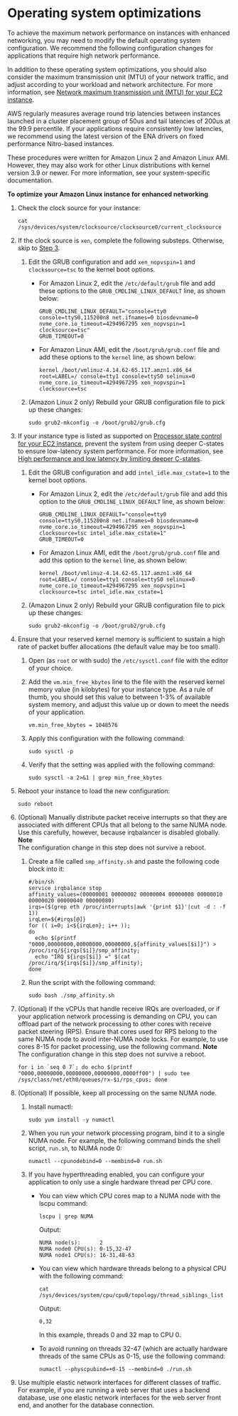 # Operating system optimizations<a name="enhanced-networking-os"></a>

To achieve the maximum network performance on instances with enhanced networking, you may need to modify the default operating system configuration\. We recommend the following configuration changes for applications that require high network performance\.

In addition to these operating system optimizations, you should also consider the maximum transmission unit \(MTU\) of your network traffic, and adjust according to your workload and network architecture\. For more information, see [Network maximum transmission unit \(MTU\) for your EC2 instance](network_mtu.md)\.

AWS regularly measures average round trip latencies between instances launched in a cluster placement group of 50us and tail latencies of 200us at the 99\.9 percentile\. If your applications require consistently low latencies, we recommend using the latest version of the ENA drivers on fixed performance Nitro\-based instances\.

These procedures were written for Amazon Linux 2 and Amazon Linux AMI\. However, they may also work for other Linux distributions with kernel version 3\.9 or newer\. For more information, see your system\-specific documentation\.

**To optimize your Amazon Linux instance for enhanced networking**

1. Check the clock source for your instance:

   ```
   cat /sys/devices/system/clocksource/clocksource0/current_clocksource
   ```

1. If the clock source is `xen`, complete the following substeps\. Otherwise, skip to [Step 3](#post-xen-step)\.

   1. Edit the GRUB configuration and add `xen_nopvspin=1` and `clocksource=tsc` to the kernel boot options\.
      + For Amazon Linux 2, edit the `/etc/default/grub` file and add these options to the `GRUB_CMDLINE_LINUX_DEFAULT` line, as shown below:

        ```
        GRUB_CMDLINE_LINUX_DEFAULT="console=tty0 console=ttyS0,115200n8 net.ifnames=0 biosdevname=0 nvme_core.io_timeout=4294967295 xen_nopvspin=1 clocksource=tsc"
        GRUB_TIMEOUT=0
        ```
      + For Amazon Linux AMI, edit the `/boot/grub/grub.conf` file and add these options to the `kernel` line, as shown below:

        ```
        kernel /boot/vmlinuz-4.14.62-65.117.amzn1.x86_64 root=LABEL=/ console=tty1 console=ttyS0 selinux=0 nvme_core.io_timeout=4294967295 xen_nopvspin=1 clocksource=tsc
        ```

   1. \(Amazon Linux 2 only\) Rebuild your GRUB configuration file to pick up these changes:

      ```
      sudo grub2-mkconfig -o /boot/grub2/grub.cfg
      ```

1. <a name="post-xen-step"></a>If your instance type is listed as supported on [Processor state control for your EC2 instance](processor_state_control.md), prevent the system from using deeper C\-states to ensure low\-latency system performance\. For more information, see [High performance and low latency by limiting deeper C\-states](processor_state_control.md#c-states)\.

   1. Edit the GRUB configuration and add `intel_idle.max_cstate=1` to the kernel boot options\.
      + For Amazon Linux 2, edit the `/etc/default/grub` file and add this option to the `GRUB_CMDLINE_LINUX_DEFAULT` line, as shown below:

        ```
        GRUB_CMDLINE_LINUX_DEFAULT="console=tty0 console=ttyS0,115200n8 net.ifnames=0 biosdevname=0 nvme_core.io_timeout=4294967295 xen_nopvspin=1 clocksource=tsc intel_idle.max_cstate=1"
        GRUB_TIMEOUT=0
        ```
      + For Amazon Linux AMI, edit the `/boot/grub/grub.conf` file and add this option to the `kernel` line, as shown below:

        ```
        kernel /boot/vmlinuz-4.14.62-65.117.amzn1.x86_64 root=LABEL=/ console=tty1 console=ttyS0 selinux=0 nvme_core.io_timeout=4294967295 xen_nopvspin=1 clocksource=tsc intel_idle.max_cstate=1
        ```

   1. \(Amazon Linux 2 only\) Rebuild your GRUB configuration file to pick up these changes:

      ```
      sudo grub2-mkconfig -o /boot/grub2/grub.cfg
      ```

1. Ensure that your reserved kernel memory is sufficient to sustain a high rate of packet buffer allocations \(the default value may be too small\)\.

   1. Open \(as `root` or with sudo\) the `/etc/sysctl.conf` file with the editor of your choice\.

   1. Add the `vm.min_free_kbytes` line to the file with the reserved kernel memory value \(in kilobytes\) for your instance type\. As a rule of thumb, you should set this value to between 1\-3% of available system memory, and adjust this value up or down to meet the needs of your application\.

      ```
      vm.min_free_kbytes = 1048576
      ```

   1. Apply this configuration with the following command:

      ```
      sudo sysctl -p
      ```

   1. Verify that the setting was applied with the following command:

      ```
      sudo sysctl -a 2>&1 | grep min_free_kbytes
      ```

1. Reboot your instance to load the new configuration:

   ```
   sudo reboot
   ```

1. \(Optional\) Manually distribute packet receive interrupts so that they are associated with different CPUs that all belong to the same NUMA node\. Use this carefully, however, because irqbalancer is disabled globally\.
**Note**  
The configuration change in this step does not survive a reboot\.

   1. Create a file called `smp_affinity.sh` and paste the following code block into it:

      ```
      #/bin/sh
      service irqbalance stop
      affinity_values=(00000001 00000002 00000004 00000008 00000010 00000020 00000040 00000080)
      irqs=($(grep eth /proc/interrupts|awk '{print $1}'|cut -d : -f 1))
      irqLen=${#irqs[@]}
      for (( i=0; i<${irqLen}; i++ ));
      do
        echo $(printf "0000,00000000,00000000,00000000,${affinity_values[$i]}") > /proc/irq/${irqs[$i]}/smp_affinity;
        echo "IRQ ${irqs[$i]} =" $(cat /proc/irq/${irqs[$i]}/smp_affinity);
      done
      ```

   1. Run the script with the following command:

      ```
      sudo bash ./smp_affinity.sh
      ```

1. \(Optional\) If the vCPUs that handle receive IRQs are overloaded, or if your application network processing is demanding on CPU, you can offload part of the network processing to other cores with receive packet steering \(RPS\)\. Ensure that cores used for RPS belong to the same NUMA node to avoid inter\-NUMA node locks\. For example, to use cores 8\-15 for packet processing, use the following command\.
**Note**  
The configuration change in this step does not survive a reboot\.

   ```
   for i in `seq 0 7`; do echo $(printf "0000,00000000,00000000,00000000,0000ff00") | sudo tee /sys/class/net/eth0/queues/rx-$i/rps_cpus; done
   ```

1. \(Optional\) If possible, keep all processing on the same NUMA node\.

   1. Install numactl:

      ```
      sudo yum install -y numactl
      ```

   1. When you run your network processing program, bind it to a single NUMA node\. For example, the following command binds the shell script, `run.sh`, to NUMA node 0:

      ```
      numactl --cpunodebind=0 --membind=0 run.sh
      ```

   1. If you have hyperthreading enabled, you can configure your application to only use a single hardware thread per CPU core\.
      + You can view which CPU cores map to a NUMA node with the lscpu command:

        ```
        lscpu | grep NUMA
        ```

        Output:

        ```
        NUMA node(s):      2
        NUMA node0 CPU(s): 0-15,32-47
        NUMA node1 CPU(s): 16-31,48-63
        ```
      + You can view which hardware threads belong to a physical CPU with the following command:

        ```
        cat /sys/devices/system/cpu/cpu0/topology/thread_siblings_list
        ```

        Output:

        ```
        0,32
        ```

        In this example, threads 0 and 32 map to CPU 0\.
      + To avoid running on threads 32\-47 \(which are actually hardware threads of the same CPUs as 0\-15, use the following command:

        ```
        numactl --physcpubind=+0-15 --membind=0 ./run.sh
        ```

1. Use multiple elastic network interfaces for different classes of traffic\. For example, if you are running a web server that uses a backend database, use one elastic network interfaces for the web server front end, and another for the database connection\.